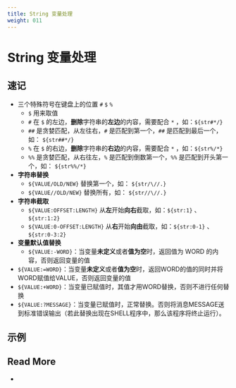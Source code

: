 ```yaml
---
title: String 变量处理
weight: 011
---
```




# String 变量处理



## 速记

- 三个特殊符号在键盘上的位置 `#`  `$`  `%`
  - `$` 用来取值
  - `#` 在 `$` 的左边，**删除**字符串的**左边**的内容，需要配合 `*` ，如：`${str#*/}`
  - `##` 是贪婪匹配，从左往右，`#` 是匹配到第一个，`##` 是匹配到最后一个，如： `${str##*/}`
  - `%` 在 `$` 的右边，**删除**字符串的**右边**的内容，需要配合 `*` ，如：`${str%/*}`
  - `%%` 是贪婪匹配，从右往左，`%` 是匹配到倒数第一个，`%%` 是匹配到开头第一个，如： `${str%%/*}`
- **字符串替换**
  -  `${VALUE/OLD/NEW}`  替换第一个，如： `${str/\//.}`
  -  `${VALUE//OLD/NEW}`  替换所有，如： `${str//\//.}`
- **字符串截取**
  - `${VALUE:OFFSET:LENGTH}` 从**左**开始**向右**截取，如：`${str:1}` 、 `${str:1:2}`
  - `${VALUE:0-OFFSET:LENGTH}` 从**右**开始**向由**截取，如：`${str:0-1}` 、 `${str:0-3:2}`
- **变量默认值替换**
  - `${VALUE:-WORD}`：当变量**未定义**或者**值为空**时，返回值为 WORD 的内容，否则返回变量的值
- `${VALUE:=WORD}`：当变量**未定义**或者**值为空**时，返回WORD的值的同时并将WORD赋值给VALUE，否则返回变量的值
- `${VALUE:+WORD}`：当变量已赋值时，其值才用WORD替换，否则不进行任何替换
- `${VALUE:?MESSAGE}`：当变量已赋值时，正常替换。否则将消息MESSAGE送到标准错误输出（若此替换出现在SHELL程序中，那么该程序将终止运行）。



## 示例





## Read More

- 